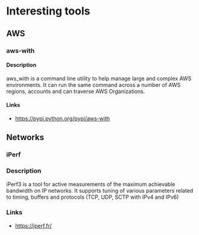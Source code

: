 # Interesting tools

## AWS

### aws-with

#### Description

aws_with is a command line utility to help manage large and complex AWS environments.
It can run the same command across a number of AWS regions, accounts and can traverse AWS Organizations.

#### Links
* https://pypi.python.org/pypi/aws-with


## Networks

### iPerf

### Description
iPerf3 is a tool for active measurements of the maximum achievable bandwidth on IP networks. It supports tuning of various parameters related to timing, buffers and protocols (TCP, UDP, SCTP with IPv4 and IPv6)

### Links
* https://iperf.fr/

